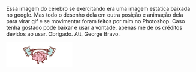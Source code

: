Essa imagem do cérebro se exercitando era uma imagem estática baixada no google. 
Mas todo o desenho dela em outra posição e animação dela para virar gif e se movimentar foram feitos por mim no Photoshop.
Caso tenha gostado pode baixar e usar a vontade, apenas me de os créditos devidos ao usar.
Obrigado.
Att,
George Bravo.

<img align="center" width="35%" alt="Brain UP" src="imagens/brain-gif.gif"/>

